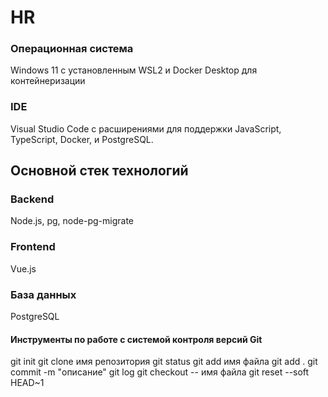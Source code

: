 # HR 
### Операционная система
Windows 11 с установленным WSL2 и Docker Desktop для контейнеризации
### IDE 
Visual Studio Code с расширениями для поддержки JavaScript, TypeScript, Docker, и PostgreSQL.
## Основной стек технологий
### Backend
Node.js,
pg, 
node-pg-migrate
### Frontend
Vue.js
### База данных
PostgreSQL

#### Инструменты по работе с системой контроля версий Git
git init
git clone имя репозитория
git status
git add имя файла
git add .
git commit -m "описание"
git log
git checkout -- имя файла
git reset --soft HEAD~1
